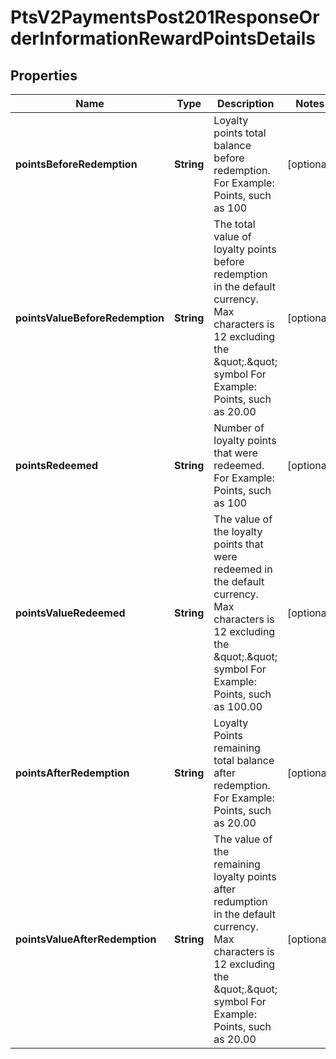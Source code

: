 
# PtsV2PaymentsPost201ResponseOrderInformationRewardPointsDetails

## Properties
Name | Type | Description | Notes
------------ | ------------- | ------------- | -------------
**pointsBeforeRedemption** | **String** | Loyalty points total balance before redemption. For Example: Points, such as 100  |  [optional]
**pointsValueBeforeRedemption** | **String** | The total value of loyalty points before redemption in the default currency. Max characters is 12 excluding the \&quot;.\&quot; symbol For Example: Points, such as 20.00  |  [optional]
**pointsRedeemed** | **String** | Number of loyalty points that were redeemed. For Example: Points, such as 100  |  [optional]
**pointsValueRedeemed** | **String** | The value of the loyalty points that were redeemed in the default currency. Max characters is 12 excluding the \&quot;.\&quot; symbol For Example: Points, such as 100.00  |  [optional]
**pointsAfterRedemption** | **String** | Loyalty Points remaining total balance after redemption. For Example: Points, such as 20.00  |  [optional]
**pointsValueAfterRedemption** | **String** | The value of the remaining loyalty points after redumption in the default currency. Max characters is 12 excluding the \&quot;.\&quot; symbol For Example: Points, such as 20.00  |  [optional]



